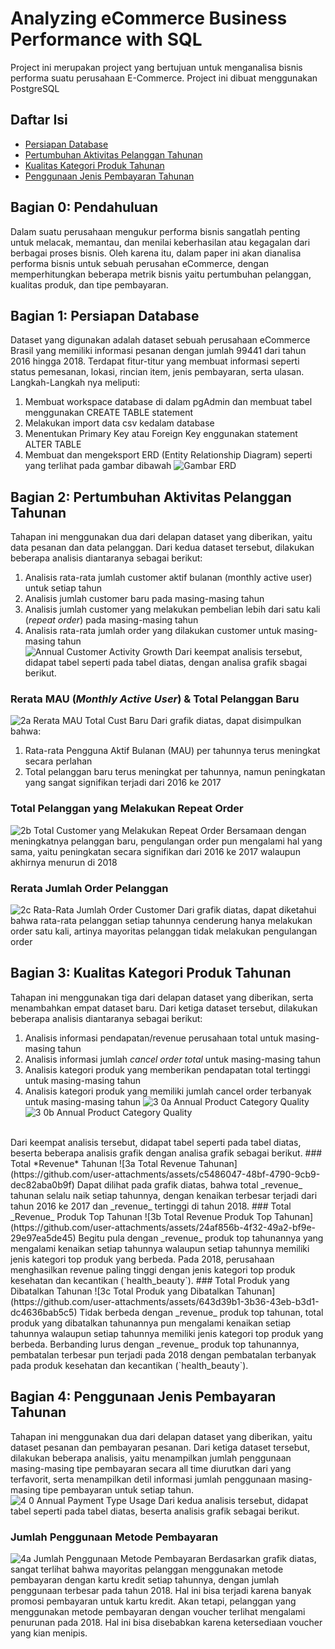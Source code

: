 
# Analyzing eCommerce Business Performance with SQL
Project ini merupakan project yang bertujuan untuk menganalisa bisnis performa suatu perusahaan E-Commerce. Project ini dibuat menggunakan PostgreSQL

## Daftar Isi
- [Persiapan Database](https://github.com/codebyrixi/Analyzing-E-Commerce-Business-Performance/tree/main?tab=readme-ov-file#bagian-1-persiapan-database)
- [Pertumbuhan Aktivitas Pelanggan Tahunan](https://github.com/codebyrixi/Analyzing-E-Commerce-Business-Performance/tree/main?tab=readme-ov-file#bagian-2-pertumbuhan-aktivitas-pelanggan-tahunan)
- [Kualitas Kategori Produk Tahunan](https://github.com/codebyrixi/Analyzing-E-Commerce-Business-Performance/tree/main?tab=readme-ov-file#bagian-3-kualitas-kategori-produk-tahunan)
- [Penggunaan Jenis Pembayaran Tahunan](https://github.com/codebyrixi/Analyzing-E-Commerce-Business-Performance/tree/main?tab=readme-ov-file#bagian-4-penggunaan-jenis-pembayaran-tahunan)

## Bagian 0: Pendahuluan
Dalam suatu perusahaan mengukur performa bisnis sangatlah penting untuk melacak, memantau, dan menilai keberhasilan atau kegagalan dari berbagai proses bisnis. Oleh karena itu, dalam paper ini akan dianalisa performa bisnis untuk sebuah perusahan eCommerce,  dengan memperhitungkan beberapa metrik bisnis yaitu pertumbuhan pelanggan, kualitas produk, dan tipe pembayaran.

## Bagian 1: Persiapan Database
Dataset yang digunakan  adalah dataset sebuah  perusahaan eCommerce Brasil yang memiliki  informasi  pesanan  dengan  jumlah 99441 dari  tahun 2016 hingga 2018. Terdapat  fitur-titur yang membuat  informasi  seperti status pemesanan, lokasi, rincian item, jenis  pembayaran, serta ulasan. Langkah-Langkah nya  meliputi:
1. Membuat workspace database di dalam  pgAdmin dan membuat  tabel  menggunakan CREATE TABLE statement
2. Melakukan import data csv kedalam database
3. Menentukan Primary Key atau Foreign Key enggunakan statement ALTER TABLE
4. Membuat dan mengeksport ERD (Entity Relationship Diagram) seperti yang terlihat pada gambar dibawah
![Gambar ERD](https://github.com/user-attachments/assets/a75f3743-e7ba-476d-87e9-5fc5ac2fa9b0)


## Bagian 2: Pertumbuhan Aktivitas Pelanggan Tahunan
Tahapan ini menggunakan dua dari delapan dataset yang diberikan, yaitu data pesanan dan data pelanggan. Dari kedua dataset tersebut, dilakukan beberapa analisis diantaranya sebagai berikut:
1. Analisis rata-rata jumlah customer aktif bulanan (monthly active user) untuk setiap tahun
2. Analisis jumlah customer baru pada masing-masing tahun
3. Analisis jumlah customer yang melakukan pembelian lebih dari satu kali (*repeat order*) pada masing-masing tahun
4. Analisis rata-rata jumlah order yang dilakukan customer untuk masing-masing tahun<br>
![Annual Customer Activity Growth](https://github.com/user-attachments/assets/4282f1e8-d7e1-46a0-a61f-ae0df0494cea)
Dari keempat analisis tersebut, didapat tabel seperti pada tabel diatas, dengan analisa grafik sbagai berikut.
### Rerata MAU (*Monthly Active User*) & Total Pelanggan Baru
![2a  Rerata MAU   Total Cust  Baru](https://github.com/user-attachments/assets/e542ac43-777a-4e61-9224-07a51044a9f2)
Dari grafik diatas, dapat disimpulkan bahwa:
1. Rata-rata Pengguna Aktif Bulanan (MAU) per tahunnya terus meningkat secara perlahan
2. Total pelanggan baru terus meningkat per tahunnya, namun peningkatan yang sangat signifikan terjadi dari 2016 ke 2017
### Total Pelanggan yang Melakukan Repeat Order
![2b  Total Customer yang Melakukan Repeat Order](https://github.com/user-attachments/assets/e90baf02-7e9c-42b9-a19b-914e7b8139d0)
Bersamaan dengan meningkatnya pelanggan baru, pengulangan order pun mengalami hal yang sama, yaitu peningkatan secara signifikan dari 2016 ke 2017 walaupun akhirnya menurun di 2018
### Rerata Jumlah Order Pelanggan
![2c  Rata-Rata Jumlah Order Customer](https://github.com/user-attachments/assets/b33abe78-aa76-4d39-8d41-0dcf65135e96)
Dari grafik diatas, dapat diketahui bahwa rata-rata pelanggan setiap tahunnya cenderung hanya melakukan order satu kali, artinya mayoritas pelanggan tidak melakukan pengulangan order

## Bagian 3: Kualitas Kategori Produk Tahunan
Tahapan ini menggunakan tiga dari delapan dataset yang diberikan, serta menambahkan empat dataset baru. Dari ketiga dataset tersebut, dilakukan beberapa analisis diantaranya sebagai berikut:
1. Analisis informasi pendapatan/revenue perusahaan total untuk masing-masing tahun
2. Analisis informasi jumlah _cancel order total_ untuk masing-masing tahun
3. Analisis kategori produk yang memberikan pendapatan total tertinggi untuk masing-masing tahun
4. Analisis kategori produk yang memiliki jumlah cancel order terbanyak untuk masing-masing tahun
![3 0a  Annual Product Category Quality](https://github.com/user-attachments/assets/236a70b9-7171-41b3-b822-de2c9a91b84b)
![3 0b  Annual Product Category Quality](https://github.com/user-attachments/assets/85d9579f-c867-4233-a667-9c84d4d34ff6)<br>
<br>
Dari keempat analisis tersebut, didapat tabel seperti pada tabel diatas, beserta beberapa analisis grafik dengan analisa grafik sebagai berikut.
### Total *Revenue* Tahunan
![3a  Total Revenue Tahunan](https://github.com/user-attachments/assets/c5486047-48bf-4790-9cb9-dec82aba0b9f)
Dapat dilihat pada grafik diatas, bahwa total _revenue_ tahunan selalu naik setiap tahunnya, dengan kenaikan terbesar terjadi dari tahun 2016 ke 2017 dan _revenue_ tertinggi di tahun 2018.
### Total _Revenue_ Produk Top Tahunan
![3b  Total Revenue Produk Top Tahunan](https://github.com/user-attachments/assets/24af856b-4f32-49a2-bf9e-29e97ea5de45)
Begitu pula dengan _revenue_ produk top tahunannya yang mengalami kenaikan setiap tahunnya walaupun setiap tahunnya memiliki jenis kategori top produk yang berbeda. Pada 2018, perusahaan menghasilkan revenue paling tinggi dengan jenis kategori top produk kesehatan dan kecantikan (`health_beauty`).
### Total Produk yang Dibatalkan Tahunan
![3c  Total Produk yang Dibatalkan Tahunan](https://github.com/user-attachments/assets/643d39b1-3b36-43eb-b3d1-dc4636bab5c5)
Tidak berbeda dengan _revenue_ produk top tahunan, total produk yang dibatalkan tahunannya pun mengalami kenaikan setiap tahunnya walaupun setiap tahunnya memiliki jenis kategori top produk yang berbeda. Berbanding lurus dengan _revenue_ produk top tahunannya, pembatalan terbesar pun terjadi pada 2018 dengan pembatalan terbanyak pada produk kesehatan dan kecantikan (`health_beauty`).  

## Bagian 4: Penggunaan Jenis Pembayaran Tahunan
Tahapan ini menggunakan dua dari delapan dataset yang diberikan, yaitu dataset pesanan dan pembayaran pesanan. Dari ketiga dataset tersebut, dilakukan beberapa analisis, yaitu menampilkan jumlah penggunaan masing-masing tipe pembayaran secara all time diurutkan dari yang terfavorit, serta menampilkan detil informasi jumlah penggunaan masing-masing tipe pembayaran untuk setiap tahun.
![4 0  Annual Payment Type Usage](https://github.com/user-attachments/assets/5e29d2b4-d79a-4c98-94ba-cd9cfe8cdaf6)
Dari kedua analisis tersebut, didapat tabel seperti pada tabel diatas, beserta analisis grafik sebagai berikut.
### Jumlah Penggunaan Metode Pembayaran
![4a  Jumlah Penggunaan Metode Pembayaran](https://github.com/user-attachments/assets/4079b998-f5f3-4669-9a09-4bfe3c2c8980)
Berdasarkan grafik diatas, sangat terlihat bahwa mayoritas pelanggan menggunakan metode pembayaran dengan kartu kredit setiap tahunnya, dengan jumlah penggunaan terbesar pada tahun 2018. Hal ini bisa terjadi karena banyak promosi pembayaran untuk kartu kredit. Akan tetapi, pelanggan yang menggunakan metode pembayaran dengan voucher terlihat mengalami penurunan pada 2018. Hal ini bisa disebabkan karena ketersediaan voucher yang kian menipis.

